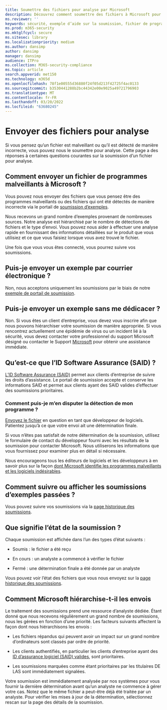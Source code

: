 ```yaml
---
title: Soumettre des fichiers pour analyse par Microsoft
description: Découvrez comment soumettre des fichiers à Microsoft pour analyse des programmes malveillants, comment suivre vos soumissions et détecter les litiges.
ms.reviewer: ''
keywords: sécurité, exemple d’aide sur la soumission, fichier de programmes malveillants, fichier antivirus, fichier de chevaux, envoyer, envoyer à Microsoft, soumettre un échantillon, virus, chevau de chevaux, ver, non détecté, ne détecte pas, e-mail microsoft, programme malveillant de messagerie, je pense qu’il s’agit d’un programme malveillant, je pense qu’il s’agit d’un virus, où puis-je envoyer un virus, est-ce un virus, MSE, ne détecte pas, aucune signature, aucune détection, fichier suspect,  MMPC, Centre de protection Microsoft contre les programmes malveillants, chercheurs, analyste, WDSI, intelligence de la sécurité
ms.prod: m365-security
ms.mktglfcycl: secure
ms.sitesec: library
ms.localizationpriority: medium
ms.author: dansimp
author: dansimp
manager: dansimp
audience: ITPro
ms.collection: M365-security-compliance
ms.topic: article
search.appverid: met150
ms.technology: m365d
ms.openlocfilehash: 78f1e00555d36880f24f05d213f42725f4ac0133
ms.sourcegitcommit: b3530441288b2bc44342e00e9025a49721796903
ms.translationtype: MT
ms.contentlocale: fr-FR
ms.lasthandoff: 03/20/2022
ms.locfileid: "63680245"
---
```

# <a name="submit-files-for-analysis"></a>Envoyer des fichiers pour analyse

Si vous pensez qu’un fichier est malveillant ou qu’il est détecté de manière incorrecte, vous pouvez nous le soumettre pour analyse. Cette page a des réponses à certaines questions courantes sur la soumission d’un fichier pour analyse.

## <a name="how-do-i-send-a-malware-file-to-microsoft"></a>Comment envoyer un fichier de programmes malveillants à Microsoft ?

Vous pouvez nous envoyer des fichiers que vous pensez être des programmes malveillants ou des fichiers qui ont été détectés de manière incorrecte via le portail de [soumission d’exemples](https://www.microsoft.com/en-us/wdsi/filesubmission).

Nous recevons un grand nombre d’exemples provenant de nombreuses sources. Notre analyse est hiérarchisé par le nombre de détections de fichiers et le type d’envoi. Vous pouvez nous aider à effectuer une analyse rapide en fournissant des informations détaillées sur le produit que vous utilisiez et ce que vous faisiez lorsque vous avez trouvé le fichier.

Une fois que vous vous êtes connecté, vous pourrez suivre vos soumissions.

## <a name="can-i-send-a-sample-by-email"></a>Puis-je envoyer un exemple par courrier électronique ?

Non, nous acceptons uniquement les soumissions par le biais de notre [exemple de portail de soumission](https://www.microsoft.com/en-us/wdsi/filesubmission).

## <a name="can-i-submit-a-sample-without-signing-in"></a>Puis-je envoyer un exemple sans me dédicacer ?

Non. Si vous êtes un client d’entreprise, vous devez vous inscrire afin que nous pouvons hiérarchiser votre soumission de manière appropriée. Si vous rencontrez actuellement une épidémie de virus ou un incident lié à la sécurité, vous devez contacter votre professionnel du support Microsoft désigné ou contacter le Support [Microsoft](https://support.microsoft.com/) pour obtenir une assistance immédiate.

## <a name="what-is-the-software-assurance-id-said"></a>Qu’est-ce que l’ID Software Assurance (SAID) ?

[L’ID Software Assurance (SAID)](https://www.microsoft.com/licensing/licensing-programs/software-assurance-default.aspx) permet aux clients d’entreprise de suivre les droits d’assistance. Le portail de soumission accepte et conserve les informations SAID et permet aux clients  ayant des SAID valides d’effectuer des soumissions prioritaires.

### <a name="how-do-i-dispute-the-detection-of-my-program"></a>Comment puis-je m’en disputer la détection de mon programme ?

[Envoyez le fichier](https://www.microsoft.com/en-us/wdsi/filesubmission) en question en tant que développeur de logiciels. Patientez jusqu’à ce que votre envoi ait une détermination finale.

Si vous n’êtes pas satisfait de notre détermination de la soumission, utilisez le formulaire de contact du développeur fourni avec les résultats de la soumission pour contacter Microsoft. Nous utiliserons les informations que vous fournissez pour examiner plus en détail si nécessaire.

Nous encourageons tous les éditeurs de logiciels et les développeurs à en savoir plus sur la façon [dont Microsoft identifie les programmes malveillants et les logiciels indésirables](criteria.md).

## <a name="how-do-i-track-or-view-past-sample-submissions"></a>Comment suivre ou afficher les soumissions d’exemples passées ?

Vous pouvez suivre vos soumissions via la [page historique des soumissions](https://www.microsoft.com/en-us/wdsi/submissionhistory).

## <a name="what-does-the-submission-status-mean"></a>Que signifie l’état de la soumission ?

Chaque soumission est affichée dans l’un des types d’état suivants :

* Soumis : le fichier a été reçu

* En cours : un analyste a commencé à vérifier le fichier

* Fermé : une détermination finale a été donnée par un analyste

Vous pouvez voir l’état des fichiers que vous nous envoyez sur la [page historique des soumissions](https://www.microsoft.com/en-us/wdsi/submissionhistory).

## <a name="how-does-microsoft-prioritize-submissions"></a>Comment Microsoft hiérarchise-t-il les envois

Le traitement des soumissions prend une ressource d’analyste dédiée. Étant donné que nous recevons régulièrement un grand nombre de soumissions, nous les gérées en fonction d’une priorité. Les facteurs suivants affectent la façon dont nous hiérarchisons les envois :

* Les fichiers répandus qui peuvent avoir un impact sur un grand nombre d’ordinateurs sont classés par ordre de priorité.

* Les clients authentifiés, en particulier les clients d’entreprise ayant des [ID d’assurance logiciel (SAID) valides](https://www.microsoft.com/licensing/licensing-programs/software-assurance-default.aspx), sont prioritaires.

* Les soumissions marquées comme étant prioritaires par les titulaires DE LAS sont immédiatement signalées.

Votre soumission est immédiatement analysée par nos systèmes pour vous fournir la dernière détermination avant qu’un analyste ne commence à gérer votre cas. Notez que le même fichier a peut-être déjà été traitée par un analyste. Pour vérifier les mises à jour de la détermination, sélectionnez rescan sur la page des détails de la soumission.

